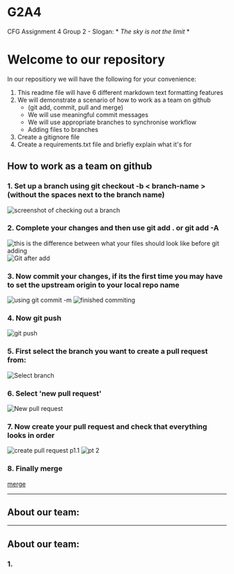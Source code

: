 # G2A4

CFG Assignment 4
Group 2 -
Slogan: \* _The sky is not the limit_ \*

# Welcome to our repository

In our repositiory we will have the following for your convenience:

1. This readme file will have 6 different markdown text formatting features
2. We will demonstrate a scenario of how to work as a team on github
   - (git add, commit, pull and merge)
   - We will use meaningful commit messages
   - We will use appropriate branches to synchronise workflow
   - Adding files to branches
3. Create a gitignore file
4. Create a requirements.txt file and briefly explain what it's for

## **How to work as a team on github**

### 1. Set up a branch using **git checkout -b < branch-name >** (without the spaces next to the branch name)

![screenshot of checking out a branch](/workflowImages/git%20branch.png)

### 2. Complete your changes and then use **git add . or git add -A**

![this is the difference between what your files should look like before git adding](/workflowImages/git%20before%20add.png)
![Git after add](/workflowImages/git%20after%20add.png)

### 3. Now **commit your changes**, if its the first time you may have to set the upstream origin to your local repo name

![using git commit -m](/workflowImages/git%20add%20git%20commit.png)
![finished commiting](/workflowImages/git%20commited.png)

### 4. Now **git push**

![git push](/workflowImages/git%20push%20origin%20.png)

### 5. First **select the branch** you want to create a pull request from:

![Select branch](/workflowImages/Select%20branch.png)

### 6. Select **'new pull request'**

![New pull request](/workflowImages/New%20pull%20request.png)

### 7. Now **create your pull request** and check that everything looks in order

![create pull request p1.1](/workflowImages/Create%20request.png)
![pt 2](/workflowImages/Create%20request%202.png)

### 8. Finally **merge**

[merge](/workflowImages/Merge%20.png)

---

## About our team:

---

## About our team:

### 1.
